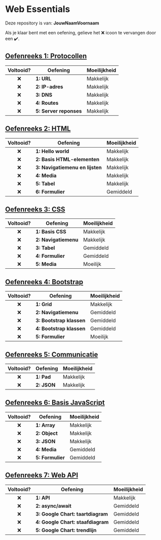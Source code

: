 # Web Essentials

Deze repository is van: **JouwNaamVoornaam**

Als je klaar bent met een oefening, gelieve het ❌ icoon te vervangen door een ✔️.

## [Oefenreeks 1: Protocollen](Oefenreeks%201%20-%20Protocollen/README.md)

| Voltooid? | Oefening | Moeilijkheid
| :---: | --- | --- |
| ❌ | **1: URL** | Makkelijk
| ❌ | **2: IP-adres** | Makkelijk
| ❌ | **3: DNS** | Makkelijk
| ❌ | **4: Routes** | Makkelijk
| ❌ | **5: Server reponses** | Makkelijk

## [Oefenreeks 2: HTML](Oefenreeks%202%20-%20HTML/README.md)

| Voltooid? | Oefening | Moeilijkheid
| :---: | --- | --- |
| ❌ | **1: Hello world** | Makkelijk
| ❌ | **2: Basis HTML-elementen** | Makkelijk
| ❌ | **3: Navigatiemenu en lijsten** | Makkelijk
| ❌ | **4: Media** | Makkelijk
| ❌ | **5: Tabel** | Makkelijk
| ❌ | **6: Formulier** | Gemiddeld

## [Oefenreeks 3: CSS](Oefenreeks%202%20-%20CSS/README.md)

| Voltooid? | Oefening | Moeilijkheid
| :---: | --- | --- |
| ❌ | **1: Basis CSS** | Makkelijk
| ❌ | **2: Navigatiemenu** | Makkelijk
| ❌ | **3: Tabel** | Gemiddeld
| ❌ | **4: Formulier** | Gemiddeld
| ❌ | **5: Media** | Moeilijk

## [Oefenreeks 4: Bootstrap](Oefenreeks%204%20-%20Bootstrap/README.md)

| Voltooid? | Oefening | Moeilijkheid
| :---: | --- | --- |
| ❌ | **1: Grid** | Makkelijk
| ❌ | **2: Navigatiemenu** | Gemiddeld
| ❌ | **3: Bootstrap klassen** | Gemiddeld
| ❌ | **4: Bootstrap klassen** | Gemiddeld
| ❌ | **5: Formulier** | Moeilijk

## [Oefenreeks 5: Communicatie](Oefenreeks%205%20-%20Communicatie/README.md)

| Voltooid? | Oefening | Moeilijkheid
| :---: | --- | --- |
| ❌ | **1: Pad** | Makkelijk
| ❌ | **2: JSON** | Makkelijk

## [Oefenreeks 6: Basis JavaScript](Oefenreeks%206%20-%20Basis%20JavaScript/README.md)

| Voltooid? | Oefening | Moeilijkheid
| :---: | --- | --- |
| ❌ | **1: Array** | Makkelijk
| ❌ | **2: Object** | Makkelijk
| ❌ | **3: JSON** | Makkelijk
| ❌ | **4: Media** | Gemiddeld
| ❌ | **5: Formulier** | Gemiddeld

## [Oefenreeks 7: Web API](Oefenreeks%207%20-%20Web%20API/README.md)

| Voltooid? | Oefening | Moeilijkheid
| :---: | --- | --- |
| ❌ | **1: API** | Makkelijk
| ❌ | **2: async/await** | Gemiddeld
| ❌ | **3: Google Chart: taartdiagram** | Gemiddeld
| ❌ | **4: Google Chart: staafdiagram** | Gemiddeld
| ❌ | **5: Google Chart: trendlijn** | Gemiddeld